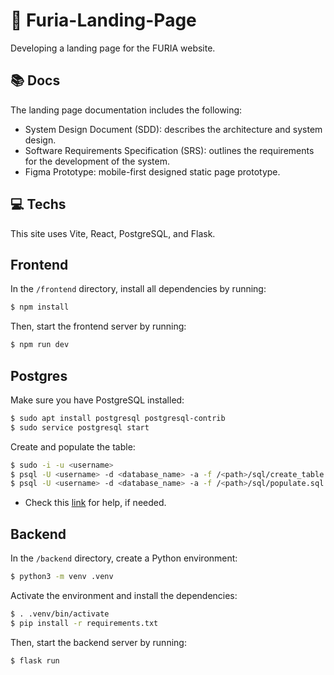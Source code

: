 # 🖤 Furia-Landing-Page

Developing a landing page for the FURIA website.

## 📚 Docs

The landing page documentation includes the following:

- System Design Document (SDD): describes the architecture and system design.
- Software Requirements Specification (SRS): outlines the requirements for the development of the system.
- Figma Prototype: mobile-first designed static page prototype.

## 💻 Techs

This site uses Vite, React, PostgreSQL, and Flask.

## Frontend

In the `/frontend` directory, install all dependencies by running:

```bash
$ npm install
```

Then, start the frontend server by running:

```bash
$ npm run dev
```

## Postgres

Make sure you have PostgreSQL installed:
```bash
$ sudo apt install postgresql postgresql-contrib
$ sudo service postgresql start
```

Create and populate the table:
```bash
$ sudo -i -u <username>
$ psql -U <username> -d <database_name> -a -f /<path>/sql/create_table.sql
$ psql -U <username> -d <database_name> -a -f /<path>/sql/populate.sql
```
- Check this [link](https://www.digitalocean.com/community/tutorials/how-to-install-postgresql-on-ubuntu-20-04-quickstart) for help, if needed.

## Backend

In the `/backend` directory, create a Python environment:

```bash
$ python3 -m venv .venv
```

Activate the environment and install the dependencies:

```bash
$ . .venv/bin/activate
$ pip install -r requirements.txt
```

Then, start the backend server by running:
```bash
$ flask run
```